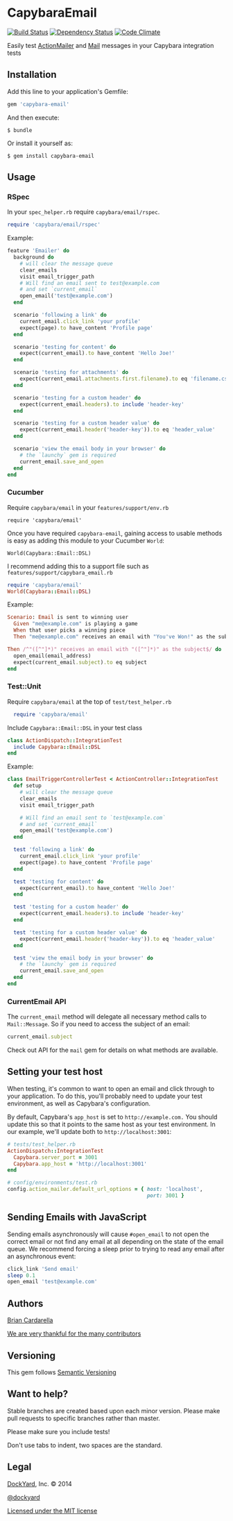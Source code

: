 # CapybaraEmail #

[![Build Status](https://secure.travis-ci.org/dockyard/capybara-email.png?branch=master)](http://travis-ci.org/dockyard/capybara-email)
[![Dependency Status](https://gemnasium.com/dockyard/capybara-email.png?travis)](https://gemnasium.com/dockyard/capybara-email)
[![Code Climate](https://d3s6mut3hikguw.cloudfront.net/github/dockyard/capybara-email.png)](https://codeclimate.com/github/dockyard/capybara-email)

Easily test [ActionMailer](https://github.com/rails/rails/tree/master/actionmailer) and [Mail](https://github.com/mikel/mail) messages in your Capybara integration tests

## Installation ##

Add this line to your application's Gemfile:

```ruby
gem 'capybara-email'
```

And then execute:

    $ bundle

Or install it yourself as:

    $ gem install capybara-email

## Usage ##

### RSpec ###

In your `spec_helper.rb` require `capybara/email/rspec`.

```ruby
require 'capybara/email/rspec'
```

Example:

```ruby
feature 'Emailer' do
  background do
    # will clear the message queue
    clear_emails
    visit email_trigger_path
    # Will find an email sent to test@example.com
    # and set `current_email`
    open_email('test@example.com')
  end

  scenario 'following a link' do
    current_email.click_link 'your profile'
    expect(page).to have_content 'Profile page'
  end

  scenario 'testing for content' do
    expect(current_email).to have_content 'Hello Joe!'
  end

  scenario 'testing for attachments' do
    expect(current_email.attachments.first.filename).to eq 'filename.csv'
  end

  scenario 'testing for a custom header' do
    expect(current_email.headers).to include 'header-key'
  end

  scenario 'testing for a custom header value' do
    expect(current_email.header('header-key')).to eq 'header_value'
  end

  scenario 'view the email body in your browser' do
    # the `launchy` gem is required
    current_email.save_and_open
  end
end
```

### Cucumber ###
Require `capybara/email` in your `features/support/env.rb`

    require 'capybara/email'

Once you have required `capybara-email`, gaining access to usable methods
is easy as adding this module to your Cucumber `World`:

    World(Capybara::Email::DSL)

I recommend adding this to a support file such as `features/support/capybara_email.rb`

```ruby
require 'capybara/email'
World(Capybara::Email::DSL)
```

Example:

```ruby
Scenario: Email is sent to winning user
  Given "me@example.com" is playing a game
  When that user picks a winning piece
  Then "me@example.com" receives an email with "You've Won!" as the subject

Then /^"([^"]*)" receives an email with "([^"]*)" as the subject$/ do |email_address, subject|
  open_email(email_address)
  expect(current_email.subject).to eq subject
end
```

### Test::Unit ###

Require `capybara/email` at the top of `test/test_helper.rb`

```ruby
  require 'capybara/email'
```

Include `Capybara::Email::DSL` in your test class

```ruby
class ActionDispatch::IntegrationTest
  include Capybara::Email::DSL
end
```

Example:

```ruby
class EmailTriggerControllerTest < ActionController::IntegrationTest
  def setup
    # will clear the message queue
    clear_emails
    visit email_trigger_path

    # Will find an email sent to `test@example.com`
    # and set `current_email`
    open_email('test@example.com')
  end

  test 'following a link' do
    current_email.click_link 'your profile'
    expect(page).to have_content 'Profile page'
  end

  test 'testing for content' do
    expect(current_email).to have_content 'Hello Joe!'
  end

  test 'testing for a custom header' do
    expect(current_email.headers).to include 'header-key'
  end

  test 'testing for a custom header value' do
    expect(current_email.header('header-key')).to eq 'header_value'
  end

  test 'view the email body in your browser' do
    # the `launchy` gem is required
    current_email.save_and_open
  end
end
```

### CurrentEmail API ###

The `current_email` method will delegate all necessary method calls to
`Mail::Message`. So if you need to access the subject of an email:

```ruby
current_email.subject
```

Check out API for the `mail` gem for details on what methods are
available.

## Setting your test host
When testing, it's common to want to open an email and click through to your
application. To do this, you'll probably need to update your test
environment, as well as Capybara's configuration.

By default, Capybara's `app_host` is set to
`http://example.com.` You should update this so that it points to the
same host as your test environment. In our example, we'll update both to
`http://localhost:3001`:

```ruby
# tests/test_helper.rb
ActionDispatch::IntegrationTest
  Capybara.server_port = 3001
  Capybara.app_host = 'http://localhost:3001'
end

# config/environments/test.rb
config.action_mailer.default_url_options = { host: 'localhost', 
                                             port: 3001 }
```

## Sending Emails with JavaScript ##
Sending emails asynchronously will cause `#open_email` to not open the
correct email or not find any email at all depending on the state of the
email queue. We recommend forcing a sleep prior to trying to read any
email after an asynchronous event:

```ruby
click_link 'Send email'
sleep 0.1
open_email 'test@example.com'
```

## Authors ##

[Brian Cardarella](http://twitter.com/bcardarella)

[We are very thankful for the many contributors](https://github.com/dockyard/capybara-email/graphs/contributors)

## Versioning ##

This gem follows [Semantic Versioning](http://semver.org)

## Want to help? ##

Stable branches are created based upon each minor version. Please make
pull requests to specific branches rather than master.

Please make sure you include tests!

Don't use tabs to indent, two spaces are the standard.

## Legal ##

[DockYard](http://dockyard.com), Inc. &copy; 2014

[@dockyard](http://twitter.com/dockyard)

[Licensed under the MIT license](http://www.opensource.org/licenses/mit-license.php)
